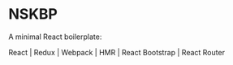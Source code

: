 # NSKBP

A minimal React boilerplate:

React | Redux | Webpack | HMR | React Bootstrap | React Router
